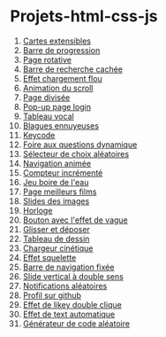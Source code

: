# Projets-html-css-js

<ol>
  <li><a href="https://choupe-leo.github.io/projets-html-css-js/1-expanding-cards/index.html">Cartes extensibles</a></li>
  <li><a href="https://choupe-leo.github.io/projets-html-css-js/2-progeress-steps/index.html">Barre de progression</a></li>
  <li><a href="https://choupe-leo.github.io/projets-html-css-js/3-rotating-navigation/index.html">Page rotative</a></li>
  <li><a href="https://choupe-leo.github.io/projets-html-css-js/4-hidden-search/index.html">Barre de recherche cachée</a></li>
  <li><a href="https://choupe-leo.github.io/projets-html-css-js/5-blurring-loading/index.html">Effet chargement flou</a></li>
  <li><a href="https://choupe-leo.github.io/projets-html-css-js/6-scroll-animation/index.html">Animation du scroll</a></li>
  <li><a href="https://choupe-leo.github.io/projets-html-css-js/7-split-landing/index.html">Page divisée</a></li>
  <li><a href="https://choupe-leo.github.io/projets-html-css-js/8-form_wave/index.html">Pop-up page login</a></li>
  <li><a href="https://choupe-leo.github.io/projets-html-css-js/9-sound_board/index.html">Tableau vocal</a></li>
  <li><a href="https://choupe-leo.github.io/projets-html-css-js/10-daddy_jokes/index.html">Blagues ennuyeuses</a></li>
  <li><a href="https://choupe-leo.github.io/projets-html-css-js/11-key_code_event/index.html">Keycode</a></li>
  <li><a href="https://choupe-leo.github.io/projets-html-css-js/12-faq_collapse/index.html">Foire aux questions dynamique</a></li>
  <li><a href="https://choupe-leo.github.io/projets-html-css-js/13-random_choice_picker/index.html">Sélecteur de choix aléatoires</a></li>
  <li><a href="https://choupe-leo.github.io/projets-html-css-js/14-animated_navigation/index.html">Navigation animée</a></li>
  <li><a href="https://choupe-leo.github.io/projets-html-css-js/15-increment_counter/index.html">Compteur incrémenté</a></li>
  <li><a href="https://choupe-leo.github.io/projets-html-css-js/16-drink_water/index.html">Jeu boire de l'eau</a></li>
  <li><a href="https://choupe-leo.github.io/projets-html-css-js/17-movie_app/index.html">Page meilleurs films</a></li>
  <li><a href="https://choupe-leo.github.io/projets-html-css-js/18-background_slider/index.html">Slides des images</a></li>
  <li><a href="https://choupe-leo.github.io/projets-html-css-js/19-theme_clock/index.html">Horloge</a></li>
  <li><a href="https://choupe-leo.github.io/projets-html-css-js/20-button_ripple_effect/index.html">Bouton avec l'effet de vague</a></li>
  <li><a href="https://choupe-leo.github.io/projets-html-css-js/21-drag_n_drop/index.html">Glisser et déposer</a></li>
  <li><a href="https://choupe-leo.github.io/projets-html-css-js/22-drawing_app/index.html">Tableau de dessin</a></li>
  <li><a href="https://choupe-leo.github.io/projets-html-css-js/23-kienetic_loader/index.html">Chargeur cinétique</a></li>
  <li><a href="https://choupe-leo.github.io/projets-html-css-js/24-effect_squelette/index.html">Effet squelette</a></li>
  <li><a href="https://choupe-leo.github.io/projets-html-css-js/25-sticky_navbar/index.html">Barre de navigation fixée</a></li>
  <li><a href="https://choupe-leo.github.io/projets-html-css-js/26-double_vertical_slider/index.html">Slide vertical à double sens</a></li>
  <li><a href="https://choupe-leo.github.io/projets-html-css-js/27-random_notification/index.html">Notifications aléatoires</a></li>
  <li><a href="https://choupe-leo.github.io/projets-html-css-js/28-github_profile/index.html">Profil sur github</a></li>
  <li><a href="https://choupe-leo.github.io/projets-html-css-js/29-double_heart_click/index.html">Effet de likey double clique</a></li>
  <li><a href="https://choupe-leo.github.io/projets-html-css-js/30-auto_text_effect/index.html">Effet de text automatique</a></li>
  <li><a href="https://choupe-leo.github.io/projets-html-css-js/31-code_generator/index.html">Générateur de code aléatoire</a></li>
  
</ol>
